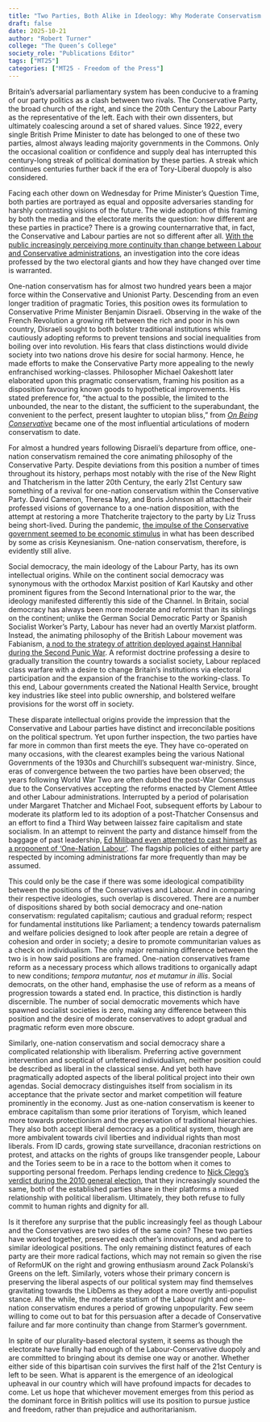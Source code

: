 ```yaml
---
title: "Two Parties, Both Alike in Ideology: Why Moderate Conservatism and Social Democracy are so Similar"
draft: false
date: 2025-10-21
author: "Robert Turner"
college: "The Queen’s College"
society_role: "Publications Editor"
tags: ["MT25"]
categories: ["MT25 - Freedom of the Press"]
---
```


Britain’s adversarial parliamentary system has been conducive to a framing of our party politics as a clash between two rivals. The Conservative Party, the broad church of the right, and since the 20th Century the Labour Party as the representative of the left. Each with their own dissenters, but ultimately coalescing around a set of shared values. Since 1922, every single British Prime Minister to date has belonged to one of these two parties, almost always leading majority governments in the Commons. Only the occasional coalition or confidence and supply deal has interrupted this century-long streak of political domination by these parties. A streak which continues centuries further back if the era of Tory-Liberal duopoly is also considered.

Facing each other down on Wednesday for Prime Minister’s Question Time, both parties are portrayed as equal and opposite adversaries standing for harshly contrasting visions of the future. The wide adoption of this framing by both the media and the electorate merits the question: how different are these parties in practice? There is a growing counternarrative that, in fact, the Conservative and Labour parties are not so different after all. [With the public increasingly perceiving more continuity than change between Labour and Conservative administrations]( https://www.ipsos.com/en-uk/half-say-labour-doing-bad-job-delivering-mission-led-government), an investigation into the core ideas professed by the two electoral giants and how they have changed over time is warranted.

One-nation conservatism has for almost two hundred years been a major force within the Conservative and Unionist Party. Descending from an even longer tradition of pragmatic Tories, this position owes its formulation to Conservative Prime Minister Benjamin Disraeli. Observing in the wake of the French Revolution a growing rift between the rich and poor in his own country, Disraeli sought to both bolster traditional institutions while cautiously adopting reforms to prevent tensions and social inequalities from boiling over into revolution. His fears that class distinctions would divide society into two nations drove his desire for social harmony. Hence, he made efforts to make the Conservative Party more appealing to the newly enfranchised working-classes. Philosopher Michael Oakeshott later elaborated upon this pragmatic conservatism, framing his position as a disposition favouring known goods to hypothetical improvements. His stated preference for, “the actual to the possible, the limited to the unbounded, the near to the distant, the sufficient to the superabundant, the convenient to the perfect, present laughter to utopian bliss,” from [*On Being Conservative*]( https://wp.aleteia.org/wp-content/uploads/sites/2/2014/02/on_being_conservative.pdf) became one of the most influential articulations of modern conservatism to date.

For almost a hundred years following Disraeli’s departure from office, one-nation conservatism remained the core animating philosophy of the Conservative Party. Despite deviations from this position a number of times throughout its history, perhaps most notably with the rise of the New Right and Thatcherism in the latter 20th Century, the early 21st Century saw something of a revival for one-nation conservatism within the Conservative Party. David Cameron, Theresa May, and Boris Johnson all attached their professed visions of governance to a one-nation disposition, with the attempt at restoring a more Thatcherite trajectory to the party by Liz Truss being short-lived. During the pandemic, [the impulse of the Conservative government seemed to be economic stimulus]( https://www.fairobserver.com/region/europe/john-maynard-keynes-keynesian-uk-economy-tories-conservative-party-coronavirus-pandemic-world-economy-news-89104/) in what has been described by some as crisis Keynesianism. One-nation conservatism, therefore, is evidently still alive.

Social democracy, the main ideology of the Labour Party, has its own intellectual origins. While on the continent social democracy was synonymous with the orthodox Marxist position of Karl Kautsky and other prominent figures from the Second International prior to the war, the ideology manifested differently this side of the Channel. In Britain, social democracy has always been more moderate and reformist than its siblings on the continent; unlike the German Social Democratic Party or Spanish Socialist Worker’s Party, Labour has never had an overtly Marxist platform. Instead, the animating philosophy of the British Labour movement was Fabianism, [a nod to the strategy of attrition deployed against Hannibal during the Second Punic War]( https://fabians.org.uk/about-us/our-history/). A reformist doctrine professing a desire to gradually transition the country towards a socialist society, Labour replaced class warfare with a desire to change Britain’s institutions via electoral participation and the expansion of the franchise to the working-class. To this end, Labour governments created the National Health Service, brought key industries like steel into public ownership, and bolstered welfare provisions for the worst off in society.

These disparate intellectual origins provide the impression that the Conservative and Labour parties have distinct and irreconcilable positions on the political spectrum. Yet upon further inspection, the two parties have far more in common than first meets the eye. They have co-operated on many occasions, with the clearest examples being the various National Governments of the 1930s and Churchill’s subsequent war-ministry. Since, eras of convergence between the two parties have been observed; the years following World War Two are often dubbed the post-War Consensus due to the Conservatives accepting the reforms enacted by Clement Attlee and other Labour administrations. Interrupted by a period of polarisation under Margaret Thatcher and Michael Foot, subsequent efforts by Labour to moderate its platform led to its adoption of a post-Thatcher Consensus and an effort to find a Third Way between laissez faire capitalism and state socialism. In an attempt to reinvent the party and distance himself from the baggage of past leadership, [Ed Miliband even attempted to cast himself as a proponent of ‘One-Nation Labour’]( https://politicalquarterly.org.uk/blog/reflections-on-one-nation-labour/). The flagship policies of either party are respected by incoming administrations far more frequently than may be assumed.

This could only be the case if there was some ideological compatibility between the positions of the Conservatives and Labour. And in comparing their respective ideologies, such overlap is discovered. There are a number of dispositions shared by both social democracy and one-nation conservatism: regulated capitalism; cautious and gradual reform; respect for fundamental institutions like Parliament; a tendency towards paternalism and welfare policies designed to look after people are retain a degree of cohesion and order in society; a desire to promote communitarian values as a check on individualism. The only major remaining difference between the two is in how said positions are framed. One-nation conservatives frame reform as a necessary process which allows traditions to organically adapt to new conditions; *tempora mutantur, nos et mutamur in illis*. Social democrats, on the other hand, emphasise the use of reform as a means of progression towards a stated end. In practice, this distinction is hardly discernible. The number of social democratic movements which have spawned socialist societies is zero, making any difference between this position and the desire of moderate conservatives to adopt gradual and pragmatic reform even more obscure.

Similarly, one-nation conservatism and social democracy share a complicated relationship with liberalism. Preferring active government intervention and sceptical of unfettered individualism, neither position could be described as liberal in the classical sense. And yet both have pragmatically adopted aspects of the liberal political project into their own agendas. Social democracy distinguishes itself from socialism in its acceptance that the private sector and market competition will feature prominently in the economy. Just as one-nation conservatism is keener to embrace capitalism than some prior iterations of Toryism, which leaned more towards protectionism and the preservation of traditional hierarchies. They also both accept liberal democracy as a political system, though are more ambivalent towards civil liberties and individual rights than most liberals. From ID cards, growing state surveillance, draconian restrictions on protest, and attacks on the rights of groups like transgender people, Labour and the Tories seem to be in a race to the bottom when it comes to supporting personal freedom. Perhaps lending credence to [Nick Clegg’s verdict during the 2010 general election]( https://www.theguardian.com/politics/2010/apr/15/leaders-debate-nick-clegg-tv), that they increasingly sounded the same, both of the established parties share in their platforms a mixed relationship with political liberalism. Ultimately, they both refuse to fully commit to human rights and dignity for all.

Is it therefore any surprise that the public increasingly feel as though Labour and the Conservatives are two sides of the same coin? These two parties have worked together, preserved each other’s innovations, and adhere to similar ideological positions. The only remaining distinct features of each party are their more radical factions, which may not remain so given the rise of ReformUK on the right and growing enthusiasm around Zack Polanski’s Greens on the left. Similarly, voters whose their primary concern is preserving the liberal aspects of our political system may find themselves gravitating towards the LibDems as they adopt a more overtly anti-populist stance. All the while, the moderate statism of the Labour right and one-nation conservatism endures a period of growing unpopularity. Few seem willing to come out to bat for this persuasion after a decade of Conservative failure and far more continuity than change from Starmer’s government.

In spite of our plurality-based electoral system, it seems as though the electorate have finally had enough of the Labour-Conservative duopoly and are committed to bringing about its demise one way or another. Whether either side of this bipartisan coin survives the first half of the 21st Century is left to be seen. What is apparent is the emergence of an ideological upheaval in our country which will have profound impacts for decades to come. Let us hope that whichever movement emerges from this period as the dominant force in British politics will use its position to pursue justice and freedom, rather than prejudice and authoritarianism.
